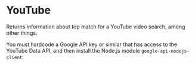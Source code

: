 # YouTube
Returns information about top match for a YouTube video search, among other things.

You must hardcode a Google API key or similar that has access to the YouTube Data API, and then install the Node.js module `google-api-nodejs-client`.
